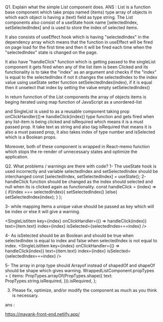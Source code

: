 Q1. Explain what the simple List component does.
ANS : 
List is a function base component which take props named (items) type array of objects in which each object is having a (text) field as type string. The List components also consist of a useState hook name [selectedIndex, setSelectedIndex] and is used to store the index of selected items.

It also consists of useEffect hook which is having "selectedIndex" in the dependency array which means that the function in useEffect will be fired on page load for the first time and then it will be fired each time when the "selectedIndex" state is changed on the page.

It also have "handleClick" function which is getting passed to the singleList component it gets fired when any of the list item is been Clicked and its functionality is to take the "index" as an argument and checks if the "index" is equal to the selectedIndex if not it changes the selectedIndex to the index value using useState setter function setSelectedIndex(index), if it is equal then it unselect that index by setting the value empty setSelectedIndex()

In return funnction of the List components the array of objects items is beging iterated using map function of JavaScript as a unordered-list <ul></ul> and SingleList is used to as a reusable component taking prop onClickHandler{()=> handleClick(index)} type function and gets fired when any list-item is being clicked and isRequired which means it is a must passed prop. It take text as string and also tag isRequired that means it is also a must passed prop, it also takes index of type number and isSelected which is a Boolean props.

Moreover, both of these component is wrapped in React-memo function which stops the re-render of unnecessary states and optimize the application.


Q2. What problems / warnings are there with code?
1-	The useState hook is used incorrectly and variable selectedIndex and setSelectedIndex should be interchanged 
const [selectedIndex, setSelectedIndex] = useState();
2-	handleClick function should be changed as the index should selected and null when its is clicked again as functionality.
  const handleClick = (index) => {
    if(index === selectedIndex){
      setSelectedIndex()
    }else{
      setSelectedIndex(index);
    }
 };


3-	 while mapping items a unique value should be passed as key which will be index or else it will give a warning.

<SingleListItem
          key={index}
          onClickHandler={() => handleClick(index)}
          text={item.text}
          index={index}
          isSelected={selectedIndex===index}
        />


4-	As isSelected should be an Boolean and should be true when selectedIndex is equal to index and false when selectedIndex is not equal to index.
<SingleListItem
          key={index}
          onClickHandler={() => handleClick(index)}
          text={item.text}
          index={index}
          isSelected={selectedIndex===index}
        />


5-	The array in prop type should Arrayof instead of shapedOf and shapeOf should be shape which gives warning. 
WrappedListComponent.propTypes = {
  items: PropTypes.arrayOf(PropTypes.shape({
    text: PropTypes.string.isRequired,
  })).isRequired,
};


3. Please fix, optimize, and/or modify the component as much as you think is necessary.

ans : 

https://mayank-front-end.netlify.app/ 






